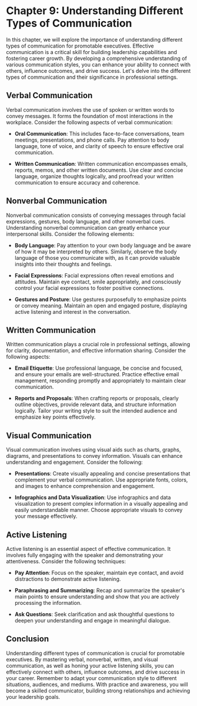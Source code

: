Chapter 9: Understanding Different Types of Communication
=========================================================

In this chapter, we will explore the importance of understanding different types of communication for promotable executives. Effective communication is a critical skill for building leadership capabilities and fostering career growth. By developing a comprehensive understanding of various communication styles, you can enhance your ability to connect with others, influence outcomes, and drive success. Let's delve into the different types of communication and their significance in professional settings.

Verbal Communication
--------------------

Verbal communication involves the use of spoken or written words to convey messages. It forms the foundation of most interactions in the workplace. Consider the following aspects of verbal communication:

* **Oral Communication**: This includes face-to-face conversations, team meetings, presentations, and phone calls. Pay attention to body language, tone of voice, and clarity of speech to ensure effective oral communication.

* **Written Communication**: Written communication encompasses emails, reports, memos, and other written documents. Use clear and concise language, organize thoughts logically, and proofread your written communication to ensure accuracy and coherence.

Nonverbal Communication
-----------------------

Nonverbal communication consists of conveying messages through facial expressions, gestures, body language, and other nonverbal cues. Understanding nonverbal communication can greatly enhance your interpersonal skills. Consider the following elements:

* **Body Language**: Pay attention to your own body language and be aware of how it may be interpreted by others. Similarly, observe the body language of those you communicate with, as it can provide valuable insights into their thoughts and feelings.

* **Facial Expressions**: Facial expressions often reveal emotions and attitudes. Maintain eye contact, smile appropriately, and consciously control your facial expressions to foster positive connections.

* **Gestures and Posture**: Use gestures purposefully to emphasize points or convey meaning. Maintain an open and engaged posture, displaying active listening and interest in the conversation.

Written Communication
---------------------

Written communication plays a crucial role in professional settings, allowing for clarity, documentation, and effective information sharing. Consider the following aspects:

* **Email Etiquette**: Use professional language, be concise and focused, and ensure your emails are well-structured. Practice effective email management, responding promptly and appropriately to maintain clear communication.

* **Reports and Proposals**: When crafting reports or proposals, clearly outline objectives, provide relevant data, and structure information logically. Tailor your writing style to suit the intended audience and emphasize key points effectively.

Visual Communication
--------------------

Visual communication involves using visual aids such as charts, graphs, diagrams, and presentations to convey information. Visuals can enhance understanding and engagement. Consider the following:

* **Presentations**: Create visually appealing and concise presentations that complement your verbal communication. Use appropriate fonts, colors, and images to enhance comprehension and engagement.

* **Infographics and Data Visualization**: Use infographics and data visualization to present complex information in a visually appealing and easily understandable manner. Choose appropriate visuals to convey your message effectively.

Active Listening
----------------

Active listening is an essential aspect of effective communication. It involves fully engaging with the speaker and demonstrating your attentiveness. Consider the following techniques:

* **Pay Attention**: Focus on the speaker, maintain eye contact, and avoid distractions to demonstrate active listening.

* **Paraphrasing and Summarizing**: Recap and summarize the speaker's main points to ensure understanding and show that you are actively processing the information.

* **Ask Questions**: Seek clarification and ask thoughtful questions to deepen your understanding and engage in meaningful dialogue.

Conclusion
----------

Understanding different types of communication is crucial for promotable executives. By mastering verbal, nonverbal, written, and visual communication, as well as honing your active listening skills, you can effectively connect with others, influence outcomes, and drive success in your career. Remember to adapt your communication style to different situations, audiences, and mediums. With practice and awareness, you will become a skilled communicator, building strong relationships and achieving your leadership goals.
